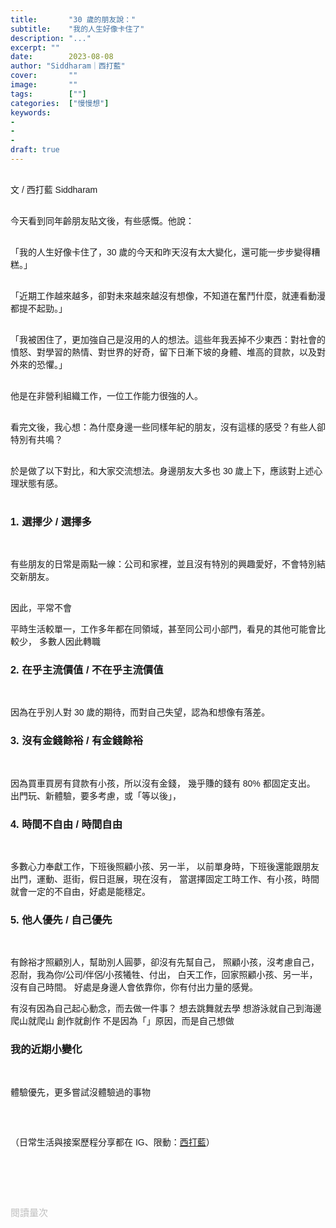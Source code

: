 ```yaml
---
title:       "30 歲的朋友說："
subtitle:    "我的人生好像卡住了"
description: "..."
excerpt: ""
date:        2023-08-08
author: "Siddharam｜西打藍"
cover:       ""
image:       ""
tags:        [""]
categories:  ["慢慢想"]
keywords:
- 
- 
- 
draft: true
---
```


<article style="font-family: 'Noto Sans TC', '微軟正黑體', sans-serif; font-weight: 300;">

<br>文 / 西打藍 Siddharam<br><br>

今天看到同年齡朋友貼文後，有些感慨。他說：<br><br>

「我的人生好像卡住了，30 歲的今天和昨天沒有太大變化，還可能一步步變得糟糕。」<br><br>

「近期工作越來越多，卻對未來越來越沒有想像，不知道在奮鬥什麼，就連看動漫都提不起勁。」<br><br>

「我被困住了，更加強自己是沒用的人的想法。這些年我丟掉不少東西：對社會的憤怒、對學習的熱情、對世界的好奇，留下日漸下坡的身體、堆高的貸款，以及對外來的恐懼。」<br><br>

他是在非營利組織工作，一位工作能力很強的人。<br><br>

看完文後，我心想：為什麼身邊一些同樣年紀的朋友，沒有這樣的感受？有些人卻特別有共鳴？<br><br>

於是做了以下對比，和大家交流想法。身邊朋友大多也 30 歲上下，應該對上述心理狀態有感。<br><br>

<h3 class="article-h1-color">1. 選擇少 / 選擇多</h3><br>

有些朋友的日常是兩點一線：公司和家裡，並且沒有特別的興趣愛好，不會特別結交新朋友。<br><br>

因此，平常不會

平時生活較單一，工作多年都在同領域，甚至同公司小部門，看見的其他可能會比較少，
多數人因此轉職


<h3 class="article-h1-color">2. 在乎主流價值 / 不在乎主流價值</h3><br>

因為在乎別人對 30 歲的期待，而對自己失望，認為和想像有落差。



<h3 class="article-h1-color">3. 沒有金錢餘裕 / 有金錢餘裕</h3><br>

因為買車買房有貸款有小孩，所以沒有金錢，
幾乎賺的錢有 80% 都固定支出。
出門玩、新體驗，要多考慮，或「等以後」，



<h3 class="article-h1-color">4. 時間不自由 / 時間自由</h3><br>

多數心力奉獻工作，下班後照顧小孩、另一半，
以前單身時，下班後還能跟朋友出門，運動、逛街，假日逛展，現在沒有，
當選擇固定工時工作、有小孩，時間就會一定的不自由，好處是能穩定。



<h3 class="article-h1-color">5. 他人優先 / 自己優先</h3><br>

有餘裕才照顧別人，幫助別人圓夢，卻沒有先幫自己，
照顧小孩，沒考慮自己，忍耐，我為你/公司/伴侶/小孩犧牲、付出，
白天工作，回家照顧小孩、另一半，沒有自己時間。
好處是身邊人會依靠你，你有付出力量的感覺。

有沒有因為自己起心動念，而去做一件事？
想去跳舞就去學
想游泳就自己到海邊
爬山就爬山
創作就創作
不是因為「」原因，而是自己想做

<h3 class="article-h1-color">我的近期小變化</h3><br>

體驗優先，更多嘗試沒體驗過的事物



<br><br>



（日常生活與接案歷程分享都在 IG、限動：<a href="https://www.instagram.com/sidd.blue/" target="_blank">西打藍</a>）<br><br>

<!-- <h3 class="article-h1-color"></h3><br> -->

<br><br><br>

</article>

<div style="color: #bfbfbf; font-size: 15px;" id="busuanzi_container_page_pv">
  閱讀量<span id="busuanzi_value_page_pv"></span>次
</div>

<script src="../../js/post.js"></script>
